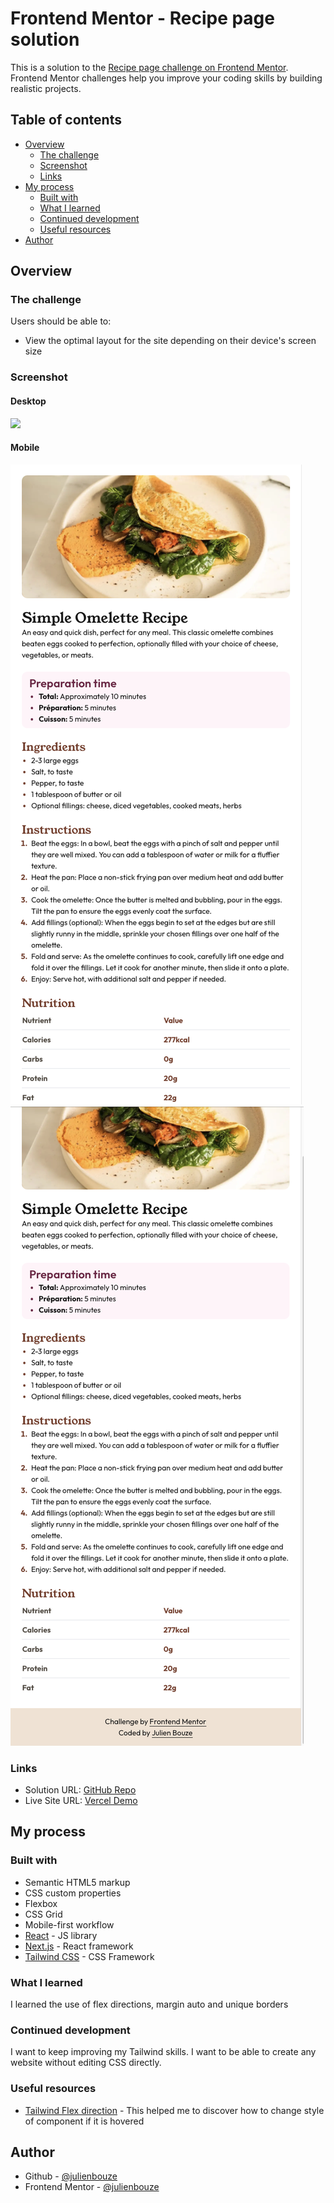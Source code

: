 # Frontend Mentor - Recipe page solution

This is a solution to the [Recipe page challenge on Frontend Mentor](https://www.frontendmentor.io/challenges/recipe-page-KiTsR8QQKm). Frontend Mentor challenges help you improve your coding skills by building realistic projects. 

## Table of contents

- [Overview](#overview)
  - [The challenge](#the-challenge)
  - [Screenshot](#screenshot)
  - [Links](#links)
- [My process](#my-process)
  - [Built with](#built-with)
  - [What I learned](#what-i-learned)
  - [Continued development](#continued-development)
  - [Useful resources](#useful-resources)
- [Author](#author)

## Overview

### The challenge

Users should be able to:

- View the optimal layout for the site depending on their device's screen size

### Screenshot
#### Desktop

![](./screenshots/desktop.png)

#### Mobile

![](./screenshots/mobile1.png)
![](./screenshots/mobile2.png)

### Links

- Solution URL: [GitHub Repo](https://github.com/julienbouze/four-card-feature-section)
- Live Site URL: [Vercel Demo](https://four-card-feature-section-nu-ten.vercel.app/)

## My process

### Built with

- Semantic HTML5 markup
- CSS custom properties
- Flexbox
- CSS Grid
- Mobile-first workflow
- [React](https://reactjs.org/) - JS library
- [Next.js](https://nextjs.org/) - React framework
- [Tailwind CSS](https://tailwindcss.com/) - CSS Framework


### What I learned

I learned the use of flex directions, margin auto and unique borders


### Continued development

I want to keep improving my Tailwind skills. I want to be able to create any website without editing CSS directly.

### Useful resources

- [Tailwind Flex direction](https://tailwindcss.com/docs/flex-direction) - This helped me to discover how to change style of component if it is hovered

## Author

- Github - [@julienbouze](https://github.com/julienbouze)
- Frontend Mentor - [@julienbouze](https://www.frontendmentor.io/profile/julienbouze)